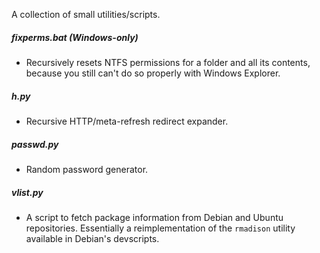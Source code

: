 A collection of small utilities/scripts.

##### fixperms.bat (*Windows-only*)
- Recursively resets NTFS permissions for a folder and all its contents, because you still can't do so properly with Windows Explorer.

##### h.py
- Recursive HTTP/meta-refresh redirect expander.

##### passwd.py
- Random password generator.

##### vlist.py
- A script to fetch package information from Debian and Ubuntu repositories. Essentially a reimplementation of the `rmadison` utility available in Debian's devscripts.